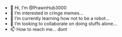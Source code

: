 - 👋 Hi, I’m @PrawnHub3000
- 👀 I’m interested in cringe memes...
- 🌱 I’m currently learning how not to be a robot...
- 💞️ I’m looking to collaborate on doing stuffs alone...
- 📫 How to reach me... dont

<!---
PrawnHub3000/PrawnHub3000 is a ✨ special ✨ repository because its `README.md` (this file) appears on your GitHub profile.
You can click the Preview link to take a look at your changes.
--->
